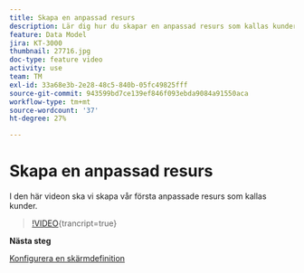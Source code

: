```yaml
---
title: Skapa en anpassad resurs
description: Lär dig hur du skapar en anpassad resurs som kallas kunder.
feature: Data Model
jira: KT-3000
thumbnail: 27716.jpg
doc-type: feature video
activity: use
team: TM
exl-id: 33a68e3b-2e28-48c5-840b-05fc49825fff
source-git-commit: 943599bd7ce139ef846f093ebda9084a91550aca
workflow-type: tm+mt
source-wordcount: '37'
ht-degree: 27%

---
```


# Skapa en anpassad resurs

I den här videon ska vi skapa vår första anpassade resurs som kallas kunder.

>[!VIDEO](https://video.tv.adobe.com/v/27716?learn=on){trancript=true}

**Nästa steg**

[Konfigurera en skärmdefinition](./configuring-a-screen-definition-for-a-custom-resource.md)
